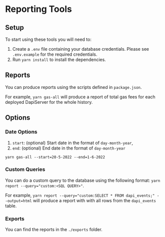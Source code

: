# Reporting Tools

## Setup

To start using these tools you will need to:

1. Create a `.env` file containing your database credentials. Please see `.env.example` for the required credentials.
2. Run `yarn install` to install the dependencies.

## Reports

You can produce reports using the scripts defined in `package.json`.

For example, `yarn gas-all` will produce a report of total gas fees for each deployed DapiServer for the whole history.

## Options
### Date Options
1. `start`: (optional) Start date in the format of `day-month-year`,
2. `end`: (optional) End date in the format of `day-month-year`

`yarn gas-all --start=20-5-2022 --end=1-6-2022`

### Custom Queries

You can do a custom query to the database using the following format: `yarn report --query="custom:<SQL QUERY>"`.

For example, `yarn report --query="custom:SELECT * FROM dapi_events;" --output=html` will produce a report with with all
rows from the `dapi_events` table.

### Exports

You can find the reports in the `./exports` folder.
